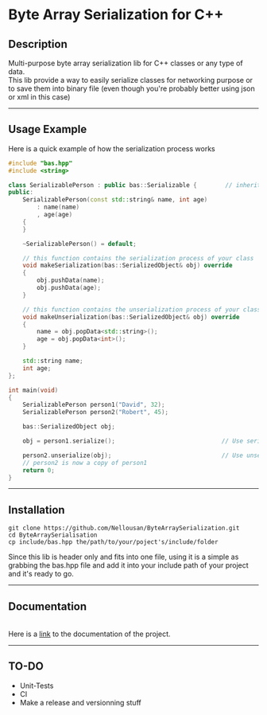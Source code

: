 # Byte Array Serialization for C++

## Description

Multi-purpose byte array serialization lib for C++ classes or any type of data.\
This lib provide a way to easily serialize classes for networking purpose or to save them into binary file (even though you're probably better using json or xml in this case)

--------
## Usage Example

Here is a quick example of how the serialization process works

```c++
#include "bas.hpp"
#include <string>

class SerializablePerson : public bas::Serializable {        // inherit from the Serializable class
public:
    SerializablePerson(const std::string& name, int age)
        : name(name)
        , age(age)
    {
    }

    ~SerializablePerson() = default;

    // this function contains the serialization process of your class
    void makeSerialization(bas::SerializedObject& obj) override
    {
        obj.pushData(name);                     
        obj.pushData(age);
    }

    // this function contains the unserialization process of your class
    void makeUnserialization(bas::SerializedObject& obj) override
    {
        name = obj.popData<std::string>();
        age = obj.popData<int>();
    }

    std::string name;
    int age;
};

int main(void)
{
    SerializablePerson person1("David", 32);
    SerializablePerson person2("Robert", 45);

    bas::SerializedObject obj;

    obj = person1.serialize();                              // Use serialize() and not makeSerialization()

    person2.unserialize(obj);                               // Use unserialize() and not makeUnserialization()
    // person2 is now a copy of person1
    return 0;
}
```
--------
## Installation

```
git clone https://github.com/Nellousan/ByteArraySerialization.git
cd ByteArraySerialisation
cp include/bas.hpp the/path/to/your/poject's/include/folder
```

Since this lib is header only and fits into one file, using it is a simple as grabbing the bas.hpp file and add it into your include path of your project and it's ready to go.

--------
## Documentation
\
Here is a [link](https://nellousan.github.io/ByteArraySerialization/) to the documentation of the project.

--------
## TO-DO

- Unit-Tests
- CI
- Make a release and versionning stuff
